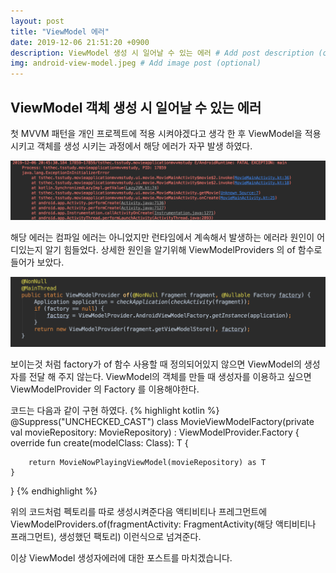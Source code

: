 ```yaml
---
layout: post
title: "ViewModel 에러"
date: 2019-12-06 21:51:20 +0900
description: ViewModel 생성 시 일어날 수 있는 에러 # Add post description (optional)
img: android-view-model.jpeg # Add image post (optional)
---
```


## ViewModel 객체 생성 시 일어날 수 있는 에러

첫 MVVM 패턴을 개인 프로젝트에 적용 시켜야겠다고 생각 한 후 ViewModel을 적용 시키고 객체를 생성 시키는 과정에서 해당 에러가 자꾸 발생 하였다.

![viewmodel-error](../assets/img/viewmodel-error.png)

해당 에러는 컴파일 에러는 아니었지만 런타임에서 계속해서 발생하는 에러라 원인이 어디있는지 알기 힘들었다. 상세한 원인을 알기위해 ViewModelProviders 의 of 함수로 들어가 보았다.

![viewmodel-of-function](../assets/img/viewmodelprovider-of-function.png)

보이는것 처럼 factory가 of 함수 사용할 때 정의되어있지 않으면 ViewModel의 생성자를 전달 해 주지 않는다. ViewModel의 객체를 만들 때 생성자를 이용하고 싶으면 ViewModelProvider 의 Factory 를 이용해야한다.

코드는 다음과 같이 구현 하였다.
{% highlight kotlin %}
@Suppress("UNCHECKED_CAST")
class MovieViewModelFactory(private val movieRepository: MovieRepository) : ViewModelProvider.Factory {
override fun <T : ViewModel> create(modelClass: Class<T>): T {

        return MovieNowPlayingViewModel(movieRepository) as T
    }

}
{% endhighlight %}

위의 코드처럼 펙토리를 따로 생성시켜준다음 액티비티나 프레그먼트에 ViewModelProviders.of(fragmentActivity: FragmentActivity(해당 액티비티나 프래그먼트), 생성했던 팩토리) 이런식으로 넘겨준다.

이상 ViewModel 생성자에러에 대한 포스트를 마치겠습니다.
